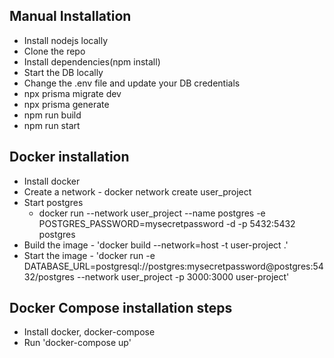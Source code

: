 ## Manual Installation
- Install nodejs locally
- Clone the repo
- Install dependencies(npm install)
- Start the DB locally
- Change the .env file and update your DB credentials
- npx prisma migrate dev
- npx prisma generate
- npm run build
- npm run start

## Docker installation
- Install docker
- Create a network - docker network create user_project
- Start postgres
   - docker run --network user_project --name postgres -e POSTGRES_PASSWORD=mysecretpassword -d -p 5432:5432 postgres
- Build the image - 'docker build --network=host -t user-project .'
- Start the image - 'docker run -e DATABASE_URL=postgresql://postgres:mysecretpassword@postgres:5432/postgres --network user_project -p 3000:3000 user-project'


## Docker Compose installation steps
- Install docker, docker-compose
- Run 'docker-compose up'